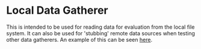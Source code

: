 # Local Data Gatherer

This is intended to be used for reading data for evaluation from the local file
system. It can also be used for 'stubbing' remote data sources when testing
other data gatherers. An example of this can be seen
[here](../../examples/stubbed.preflight.yaml).
